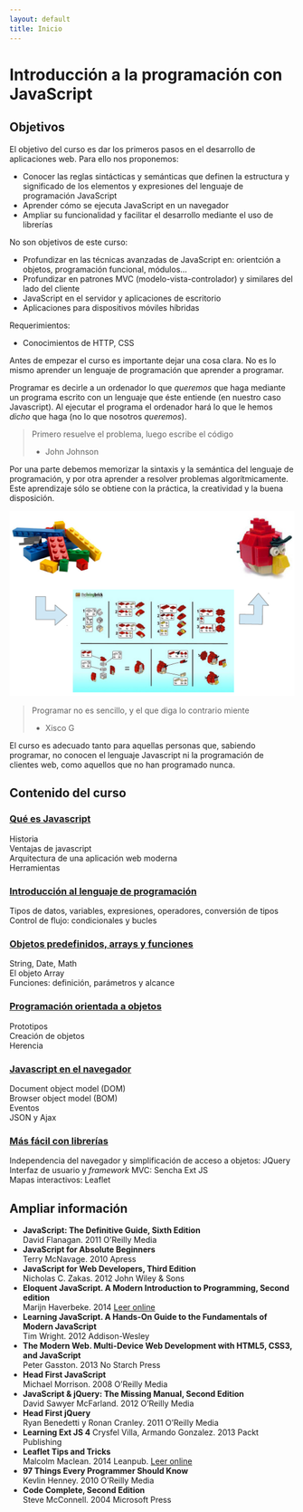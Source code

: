 ```yaml
---
layout: default
title: Inicio
---
```


# Introducción a la programación con JavaScript

## Objetivos
El objetivo del curso es dar los primeros pasos en el desarrollo de aplicaciones web. Para ello nos proponemos:

+ Conocer las reglas sintácticas y semánticas que definen la estructura y significado de los elementos y expresiones del lenguaje de programación JavaScript 
+ Aprender cómo se ejecuta JavaScript en un navegador  
+ Ampliar su funcionalidad y facilitar el desarrollo mediante el uso de librerías

No son objetivos de este curso:

+ Profundizar en las técnicas avanzadas de JavaScript en: orientción a objetos, programación funcional, módulos...  
+ Profundizar en patrones MVC (modelo-vista-controlador) y similares del lado del cliente  
+ JavaScript en el servidor y aplicaciones de escritorio  
+ Aplicaciones para dispositivos móviles híbridas

Requerimientos:

+ Conocimientos de HTTP, CSS


Antes de empezar el curso es importante dejar una cosa clara. No es lo mismo aprender un lenguaje de programación que aprender a programar.

Programar es decirle a un ordenador lo que _queremos_ que haga mediante un programa escrito con un lenguaje que éste entiende (en nuestro caso Javascript). Al ejecutar el programa el ordenador hará lo que le hemos _dicho_ que haga (no lo que nosotros _queremos_).

  > Primero resuelve el problema, luego escribe el código  
  > - John Johnson

Por una parte debemos memorizar la sintaxis y la semántica del lenguaje de programación, y por otra aprender a resolver problemas algorítmicamente. Este aprendizaje sólo se obtiene con la práctica, la creatividad y la buena disposición.

![Programar](./modulo5/images/programar.png)

  > Programar no es sencillo, y el que diga lo contrario miente  
  > - Xisco G

El curso es adecuado tanto para aquellas personas que, sabiendo programar, no conocen el lenguaje Javascript ni la programación de clientes web, como aquellos que no han programado nunca.

## Contenido del curso

### [Qué es Javascript](./modulo0/) 
Historia  
Ventajas de javascript  
Arquitectura de una aplicación web moderna  
Herramientas

### [Introducción al lenguaje de programación](./modulo1/)
Tipos de datos, variables, expresiones, operadores, conversión de tipos  
Control de flujo: condicionales y bucles

### [Objetos predefinidos, arrays y funciones](./modulo2/)
String, Date, Math  
El objeto Array  
Funciones: definición, parámetros y alcance

### [Programación orientada a objetos](./modulo3/)
Prototipos  
Creación de objetos  
Herencia  

### [Javascript en el navegador](./molulo4/)
Document object model (DOM)  
Browser object model (BOM)  
Eventos  
JSON y Ajax  

### [Más fácil con librerías](./modulo5/)
Independencia del navegador y simplificación de acceso a objetos: JQuery  
Interfaz de usuario y _framework_ MVC: Sencha Ext JS  
Mapas interactivos: Leaflet

## Ampliar información
+ **JavaScript: The Definitive Guide, Sixth Edition**  
  David Flanagan. 2011 O’Reilly Media  
+ **JavaScript for Absolute Beginners**  
  Terry McNavage. 2010 Apress
+ **JavaScript for Web Developers, Third Edition**  
  Nicholas C. Zakas. 2012 John Wiley & Sons  
+ **Eloquent JavaScript. A Modern Introduction to Programming, Second edition**  
  Marijn Haverbeke. 2014 <a href="http://eloquentjavascript.net/" target="_blank">Leer online</a>  
+ **Learning JavaScript. A Hands-On Guide to the Fundamentals of Modern JavaScript**  
  Tim Wright. 2012 Addison-Wesley  
+ **The Modern Web. Multi-Device Web Development with HTML5, CSS3, and JavaScript**  
  Peter Gasston. 2013 No Starch Press  
+ **Head First JavaScript**  
  Michael Morrison. 2008 O’Reilly Media
+ **JavaScript & jQuery: The Missing Manual, Second Edition**  
  David Sawyer McFarland. 2012 O’Reilly Media  
+ **Head First jQuery**  
  Ryan Benedetti y Ronan Cranley. 2011 O’Reilly Media  
+ **Learning Ext JS 4**
  Crysfel Villa, Armando Gonzalez. 2013 Packt Publishing  
+ **Leaflet Tips and Tricks**  
  Malcolm Maclean. 2014 Leanpub. <a href="https://leanpub.com/leaflet-tips-and-tricks/read" target="_blank">Leer online</a>   
+ **97 Things Every Programmer Should Know**  
  Kevlin Henney. 2010 O’Reilly Media   
+ **Code Complete, Second Edition**  
  Steve McConnell. 2004 Microsoft Press   
